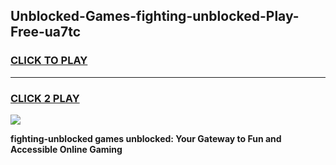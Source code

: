 
## Unblocked-Games-fighting-unblocked-Play-Free-ua7tc
<h3>
<a href="https://premium76.site?title=fighting-unblocked&ref=09A">CLICK TO PLAY</a></h3>
<hr>

<h3>
<a href="https://premium76.site?title=fighting-unblocked&ref=09A">CLICK 2 PLAY</a>
  
</h3>

<a href="https://premium76.site?title=fighting-unblocked&ref=09A"><img src="https://clearcache.store/games.png"></a>


**fighting-unblocked games unblocked: Your Gateway to Fun and Accessible Online Gaming**
